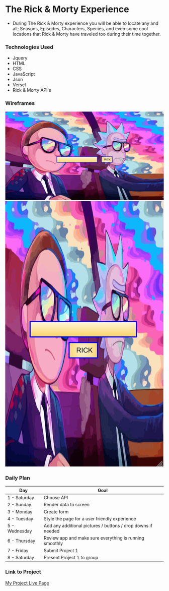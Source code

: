 
# The Rick & Morty Experience

- During The Rick & Morty experience you will be able to locate any and all; Seasons, Episodes, Characters, Species, and even some cool locations that Rick & Morty have traveled too during their time together. 

### Technologies Used

- Jquery
- HTML
- CSS
- JavaScript
- Json
- Versel
- Rick & Morty API's

### Wireframes

![Some text](public/images/Morty.png)
![Some text](public/images/Rick.png)

### Daily Plan

| Day | Goal |
|-----|------|
| 1 - Saturday| Choose API |
| 2 - Sunday  | Render data to screen |
| 3 - Monday  | Create form |
| 4 - Tuesday  | Style the page for a user friendly experience |
| 5 - Wednesday  | Add any additional pictures / buttons / drop downs if needed|
| 6 - Thursday  | Review app and make sure everything is running smoothly |
| 7 - Friday | Submit Project 1 |
| 8 - Saturday | Present Project 1 to group 


### Link to Project
[My Project Live Page](https://project-1-wheat.vercel.app/)